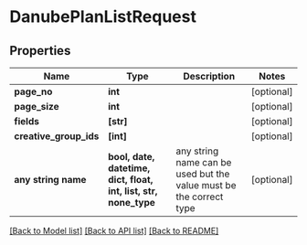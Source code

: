 # DanubePlanListRequest


## Properties
Name | Type | Description | Notes
------------ | ------------- | ------------- | -------------
**page_no** | **int** |  | [optional] 
**page_size** | **int** |  | [optional] 
**fields** | **[str]** |  | [optional] 
**creative_group_ids** | **[int]** |  | [optional] 
**any string name** | **bool, date, datetime, dict, float, int, list, str, none_type** | any string name can be used but the value must be the correct type | [optional]

[[Back to Model list]](../README.md#documentation-for-models) [[Back to API list]](../README.md#documentation-for-api-endpoints) [[Back to README]](../README.md)


